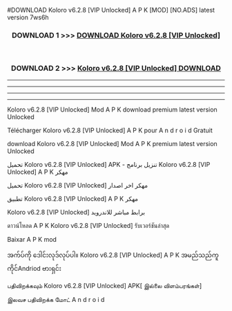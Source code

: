 #DOWNLOAD Koloro  v6.2.8 [VIP Unlocked] A P K [MOD] [NO.ADS] latest version 7ws6h



<div align="center">

<h3>DOWNLOAD 1 >>> <a href="https://teeasianyam.web.app?sq=Koloro  v6.2.8 [VIP Unlocked]">DOWNLOAD Koloro  v6.2.8 [VIP Unlocked] </a></h3><br>

<h3>DOWNLOAD 2 >>> <a href="https://teeasianyam.web.app?sq=Koloro  v6.2.8 [VIP Unlocked] ">Koloro  v6.2.8 [VIP Unlocked]  DOWNLOAD </a></h3>

</div>


----------------------------------------------------------

----------------------------------------------------------

----------------------------------------------------------

----------------------------------------------------------


Koloro  v6.2.8 [VIP Unlocked]  Mod A P K download premium latest version Unlocked

Télécharger Koloro  v6.2.8 [VIP Unlocked]  A P K pour A n d r o i d Gratuit

download Koloro  v6.2.8 [VIP Unlocked]  Mod A P K premium latest version Unlocked

تحميل Koloro  v6.2.8 [VIP Unlocked]  APK - تنزيل برنامج Koloro  v6.2.8 [VIP Unlocked]  A P K مهكر

تحميل Koloro  v6.2.8 [VIP Unlocked]  مهكر اخر اصدار

تطبيق Koloro  v6.2.8 [VIP Unlocked]  A P K مهكر

Koloro  v6.2.8 [VIP Unlocked]  برابط مباشر للاندرويد

ดาวน์โหลด A P K Koloro  v6.2.8 [VIP Unlocked]  รับเวอร์ชันล่าสุด

Baixar A P K mod

အက်ပ်ကို ဒေါင်းလုဒ်လုပ်ပါ။ Koloro  v6.2.8 [VIP Unlocked]  A P K အမည်သည်ကူကိုင်Andriod ဗားရှင်း

பதிவிறக்கவும் Koloro  v6.2.8 [VIP Unlocked]  APK[ இல்லை விளம்பரங்கள்] 
 
இலவச பதிவிறக்க மோட் A n d r o i d



